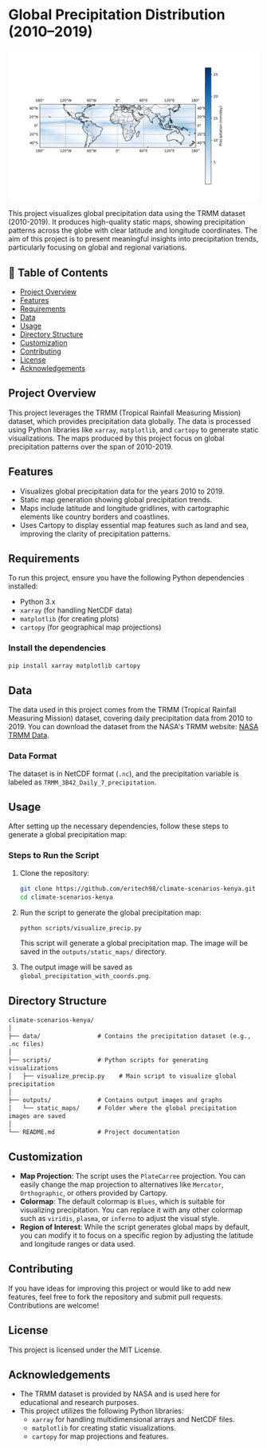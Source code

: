 
# Global Precipitation Distribution (2010–2019)

![Global Precipitation Map](outputs/static_maps/global_precipitation_with_coords.png)

This project visualizes global precipitation data using the TRMM dataset (2010-2019). It produces high-quality static maps, showing precipitation patterns across the globe with clear latitude and longitude coordinates. The aim of this project is to present meaningful insights into precipitation trends, particularly focusing on global and regional variations.

## 📑 Table of Contents

- [Project Overview](#project-overview)
- [Features](#features)
- [Requirements](#requirements)
- [Data](#data)
- [Usage](#usage)
- [Directory Structure](#directory-structure)
- [Customization](#customization)
- [Contributing](#contributing)
- [License](#license)
- [Acknowledgements](#acknowledgements)

## Project Overview

This project leverages the TRMM (Tropical Rainfall Measuring Mission) dataset, which provides precipitation data globally. The data is processed using Python libraries like `xarray`, `matplotlib`, and `cartopy` to generate static visualizations. The maps produced by this project focus on global precipitation patterns over the span of 2010-2019.

## Features

- Visualizes global precipitation data for the years 2010 to 2019.
- Static map generation showing global precipitation trends.
- Maps include latitude and longitude gridlines, with cartographic elements like country borders and coastlines.
- Uses Cartopy to display essential map features such as land and sea, improving the clarity of precipitation patterns.

## Requirements

To run this project, ensure you have the following Python dependencies installed:

- Python 3.x
- `xarray` (for handling NetCDF data)
- `matplotlib` (for creating plots)
- `cartopy` (for geographical map projections)

### Install the dependencies

```bash
pip install xarray matplotlib cartopy
```

## Data

The data used in this project comes from the TRMM (Tropical Rainfall Measuring Mission) dataset, covering daily precipitation data from 2010 to 2019. You can download the dataset from the NASA's TRMM website: [NASA TRMM Data](https://giovanni.gsfc.nasa.gov/giovanni/#service=TmAvMp&starttime=2010-01-01T00:00:00Z&endtime=2019-12-12T23:59:59Z&data=TRMM_3B42_Daily_7_precipitation&dataKeyword=Precipitation).

### Data Format

The dataset is in NetCDF format (`.nc`), and the precipitation variable is labeled as `TRMM_3B42_Daily_7_precipitation`.

## Usage

After setting up the necessary dependencies, follow these steps to generate a global precipitation map:

### Steps to Run the Script

1. Clone the repository:

   ```bash
   git clone https://github.com/eritech98/climate-scenarios-kenya.git
   cd climate-scenarios-kenya
   ```

2. Run the script to generate the global precipitation map:

   ```bash
   python scripts/visualize_precip.py
   ```

   This script will generate a global precipitation map. The image will be saved in the `outputs/static_maps/` directory.

3. The output image will be saved as `global_precipitation_with_coords.png`.

## Directory Structure

```
climate-scenarios-kenya/
│
├── data/                # Contains the precipitation dataset (e.g., .nc files)
│
├── scripts/             # Python scripts for generating visualizations
│   ├── visualize_precip.py    # Main script to visualize global precipitation
│
├── outputs/             # Contains output images and graphs
│   └── static_maps/     # Folder where the global precipitation images are saved
│
└── README.md            # Project documentation
```

## Customization

- **Map Projection**: The script uses the `PlateCarree` projection. You can easily change the map projection to alternatives like `Mercator`, `Orthographic`, or others provided by Cartopy.
- **Colormap**: The default colormap is `Blues`, which is suitable for visualizing precipitation. You can replace it with any other colormap such as `viridis`, `plasma`, or `inferno` to adjust the visual style.
- **Region of Interest**: While the script generates global maps by default, you can modify it to focus on a specific region by adjusting the latitude and longitude ranges or data used.

## Contributing

If you have ideas for improving this project or would like to add new features, feel free to fork the repository and submit pull requests. Contributions are welcome!

## License

This project is licensed under the MIT License.

## Acknowledgements

- The TRMM dataset is provided by NASA and is used here for educational and research purposes.
- This project utilizes the following Python libraries:
  - `xarray` for handling multidimensional arrays and NetCDF files.
  - `matplotlib` for creating static visualizations.
  - `cartopy` for map projections and features.

